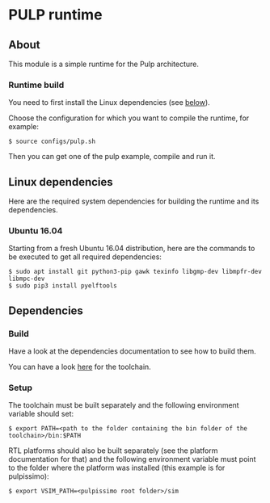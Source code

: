 # PULP runtime


## About

This module is a simple runtime for the Pulp architecture.

### Runtime build

You need to first install the Linux dependencies (see [below](#dependencies)).

Choose the configuration for which you want to compile the runtime, for example:

    $ source configs/pulp.sh

Then you can get one of the pulp example, compile and run it.


## Linux dependencies

Here are the required system dependencies for building the runtime and its dependencies.

### Ubuntu 16.04

Starting from a fresh Ubuntu 16.04 distribution, here are the commands to be executed to get all required dependencies:

    $ sudo apt install git python3-pip gawk texinfo libgmp-dev libmpfr-dev libmpc-dev
    $ sudo pip3 install pyelftools

## Dependencies

### Build

Have a look at the dependencies documentation to see how to build them.

You can have a look [here](https://github.com/pulp-platform/pulp-riscv-gnu-toolchain.git) for the toolchain.

### Setup

The toolchain must be built separately and the following environment variable should set:

    $ export PATH=<path to the folder containing the bin folder of the toolchain>/bin:$PATH

RTL platforms should also be built separately (see the platform documentation for that) and the following
environment variable must point to the folder where the platform was installed (this example is for pulpissimo):

    $ export VSIM_PATH=<pulpissimo root folder>/sim


